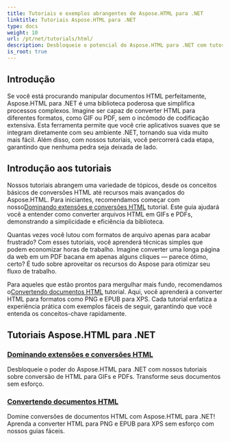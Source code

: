 ```yaml
---
title: Tutoriais e exemplos abrangentes de Aspose.HTML para .NET
linktitle: Tutoriais Aspose.HTML para .NET
type: docs
weight: 10
url: /pt/net/tutorials/html/
description: Desbloqueie o potencial do Aspose.HTML para .NET com tutoriais abrangentes sobre conversões de documentos e extensões personalizados para desenvolvedores e entusiastas.
is_root: true
---
```

## Introdução

Se você está procurando manipular documentos HTML perfeitamente, Aspose.HTML para .NET é uma biblioteca poderosa que simplifica processos complexos. Imagine ser capaz de converter HTML para diferentes formatos, como GIF ou PDF, sem o incômodo de codificação extensiva. Esta ferramenta permite que você crie aplicativos suaves que se integram diretamente com seu ambiente .NET, tornando sua vida muito mais fácil. Além disso, com nossos tutoriais, você percorrerá cada etapa, garantindo que nenhuma pedra seja deixada de lado.

## Introdução aos tutoriais

 Nossos tutoriais abrangem uma variedade de tópicos, desde os conceitos básicos de conversões HTML até recursos mais avançados do Aspose.HTML. Para iniciantes, recomendamos começar com nosso[Dominando extensões e conversões HTML](./mastering-html-extensions-and-conversions/) tutorial. Este guia ajudará você a entender como converter arquivos HTML em GIFs e PDFs, demonstrando a simplicidade e eficiência da biblioteca. 

Quantas vezes você lutou com formatos de arquivo apenas para acabar frustrado? Com esses tutoriais, você aprenderá técnicas simples que podem economizar horas de trabalho. Imagine converter uma longa página da web em um PDF bacana em apenas alguns cliques — parece ótimo, certo? É tudo sobre aproveitar os recursos do Aspose para otimizar seu fluxo de trabalho.

 Para aqueles que estão prontos para mergulhar mais fundo, recomendamos o[Convertendo documentos HTML](./converting-html-documents/) tutorial. Aqui, você aprenderá a converter HTML para formatos como PNG e EPUB para XPS. Cada tutorial enfatiza a experiência prática com exemplos fáceis de seguir, garantindo que você entenda os conceitos-chave rapidamente. 

## Tutoriais Aspose.HTML para .NET
### [Dominando extensões e conversões HTML](./mastering-html-extensions-and-conversions/)
Desbloqueie o poder do Aspose.HTML para .NET com nossos tutoriais sobre conversão de HTML para GIFs e PDFs. Transforme seus documentos sem esforço.
### [Convertendo documentos HTML](./converting-html-documents/)
Domine conversões de documentos HTML com Aspose.HTML para .NET! Aprenda a converter HTML para PNG e EPUB para XPS sem esforço com nossos guias fáceis.